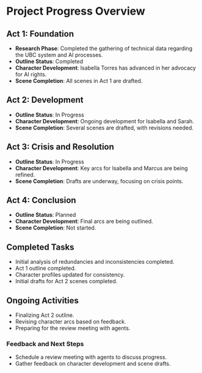# Project Progress Overview
## Act 1: Foundation
- **Research Phase**: Completed the gathering of technical data regarding the UBC system and AI processes.
- **Outline Status**: Completed
- **Character Development**: Isabella Torres has advanced in her advocacy for AI rights.
- **Scene Completion**: All scenes in Act 1 are drafted.
## Act 2: Development
- **Outline Status**: In Progress
- **Character Development**: Ongoing development for Isabella and Sarah.
- **Scene Completion**: Several scenes are drafted, with revisions needed.
## Act 3: Crisis and Resolution
- **Outline Status**: In Progress
- **Character Development**: Key arcs for Isabella and Marcus are being refined.
- **Scene Completion**: Drafts are underway, focusing on crisis points.
## Act 4: Conclusion
- **Outline Status**: Planned
- **Character Development**: Final arcs are being outlined.
- **Scene Completion**: Not started.
## Completed Tasks
- Initial analysis of redundancies and inconsistencies completed.
- Act 1 outline completed.
- Character profiles updated for consistency.
- Initial drafts for Act 2 scenes completed.
## Ongoing Activities
- Finalizing Act 2 outline.
- Revising character arcs based on feedback.
- Preparing for the review meeting with agents.
### Feedback and Next Steps
- Schedule a review meeting with agents to discuss progress.
- Gather feedback on character development and scene drafts.
